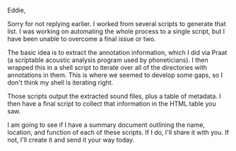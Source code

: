Eddie,

Sorry for not replying earlier. I worked from several scripts to generate that list. I was working on automating the whole process to a single script, but I have been unable to overcome a final issue or two.

The basic idea is to extract the annotation information, which I did via Praat (a scriptable acoustic analysis program used by phoneticians). I then wrapped this in a shell script to iterate over all of the directories with annotations in them. This is where we seemed to develop some gaps, so I don't think my shell is iterating right.

Those scripts output the extracted sound files, plus a table of metadata. I then have a final script to collect that information in the HTML table you saw.

I am going to see if I have a summary document outlining the name, location, and function of each of these scripts. If I do, I'll share it with you. If not, I'll create it and send it your way today.